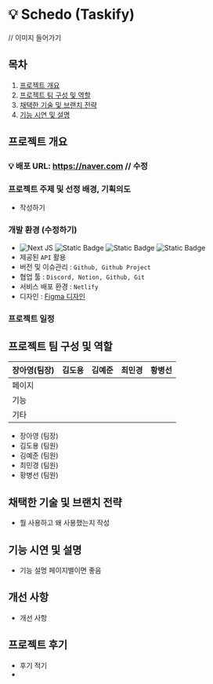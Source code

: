 # 💡 Schedo (Taskify)

// 이미지 들어가기

## 목차

1. [프로젝트 개요](#프로젝트-개요)
2. [프로젝트 팀 구성 및 역할](#프로젝트-팀-구성-및-역할)
3. [채택한 기술 및 브랜치 전략](#채택한-기술-및-브랜치-전략)
4. [기능 시연 및 설명](#기능-시연-및-설명)

## 프로젝트 개요

### 💡 배포 URL: https://naver.com // 수정

### 프로젝트 주제 및 선정 배경, 기획의도

- 작성하기

### 개발 환경 (수정하기)

- ![Next JS](https://img.shields.io/badge/Next-black?style=for-the-badge&logo=next.js&logoColor=white) ![Static Badge](https://img.shields.io/badge/SCSS-CC6699?style=for-the-badge&logo=SASS&logoColor=white) ![Static Badge](https://img.shields.io/badge/TypeScript-3178C6?style=for-the-badge&logo=TypeScript&logoColor=white) ![Static Badge](https://img.shields.io/badge/%20React-000000?style=for-the-badge&logo=React&logoColor=%2361DAFB)
- 제공된 `API` 활용
- 버전 및 이슈관리 : `Github, Github Project`
- 협업 툴 : `Discord, Notion, Github, Git`
- 서비스 배포 환경 : `Netlify`
- 디자인 : [Figma 디자인](https://www.figma.com/file/cbZ9PNKSFg4mS7Lf1roZlp/AAA---%E1%84%85%E1%85%A9%E1%86%AF%E1%84%85%E1%85%B5%E1%86%BC?type=design&node-id=0%3A1&mode=design&t=HhPJMSdq5WMlY0wk-1)

### 프로젝트 일정

## 프로젝트 팀 구성 및 역할

| 장아영(팀장) | 김도용 | 김예준 | 최민경 | 황병선 |
| ------------ | ------ | ------ | ------ | ------ |
| 페이지       |        |        |        |        |
| 기능         |        |        |        |        |
| 기타         |        |        |        |        |

- 장아영 (팀장)
- 김도용 (팀원)
- 김예준 (팀원)
- 최민경 (팀원)
- 황병선 (팀원)

## 채택한 기술 및 브랜치 전략

- 뭘 사용하고 왜 사용했는지 작성

## 기능 시연 및 설명

- 기능 설명 페이지별이면 좋음

## 개선 사항

- 개선 사항

## 프로젝트 후기

- 후기 적기
-
